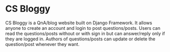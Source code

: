 # CS Bloggy
CS Bloggy is a QnA/blog website built on Django Framework. It allows anyone to create an account and login to post questions/posts. Users can read the questions/posts without or with sign in but can answer/reply only if they are logged in. Authors of questions/posts can update or delete the question/post whenever they want. 
